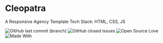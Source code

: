 # Cleopatra
A Responsive Agency Template
Tech Stack: HTML, CSS, JS


![GitHub last commit (branch)](https://img.shields.io/github/last-commit/:mahadixyz/:cleopatra/:main)
![GitHub closed issues](https://img.shields.io/github/issues-closed/:mahadixyz/:cleopatra)
![Open Source Love](https://badges.frapsoft.com/os/v1/open-source.svg?v=103)
![Made With](https://img.shields.io/badge/Made_with-TailwindCSS-teal)






